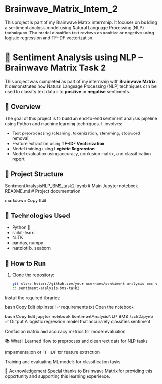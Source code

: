# Brainwave_Matrix_Intern_2
This project is part of my Brainwave Matrix internship. It focuses on building a sentiment analysis model using Natural Language Processing (NLP) techniques. The model classifies text reviews as positive or negative using logistic regression and TF-IDF vectorization.
# 🧠 Sentiment Analysis using NLP – Brainwave Matrix Task 2

This project was completed as part of my internship with **Brainwave Matrix**. It demonstrates how Natural Language Processing (NLP) techniques can be used to classify text data into **positive** or **negative** sentiments.

## 📌 Overview

The goal of this project is to build an end-to-end sentiment analysis pipeline using Python and machine learning techniques. It involves:

- Text preprocessing (cleaning, tokenization, stemming, stopword removal)
- Feature extraction using **TF-IDF Vectorization**
- Model training using **Logistic Regression**
- Model evaluation using accuracy, confusion matrix, and classification report

## 📁 Project Structure

SentimentAnalysisNLP_BMS_task2.ipynb # Main Jupyter notebook
README.md # Project documentation

markdown
Copy
Edit

## 🔧 Technologies Used

- Python 🐍
- scikit-learn
- NLTK
- pandas, numpy
- matplotlib, seaborn

## 🚀 How to Run

1. Clone the repository:
   ```bash
   git clone https://github.com/your-username/sentiment-analysis-bms-task2.git
   cd sentiment-analysis-bms-task2
Install the required libraries:

bash
Copy
Edit
pip install -r requirements.txt
Open the notebook:

bash
Copy
Edit
jupyter notebook SentimentAnalysisNLP_BMS_task2.ipynb
✅ Output
A logistic regression model that accurately classifies sentiment

Confusion matrix and accuracy metrics for model evaluation

📚 What I Learned
How to preprocess and clean text data for NLP tasks

Implementation of TF-IDF for feature extraction

Training and evaluating ML models for classification tasks

📌 Acknowledgement
Special thanks to Brainwave Matrix for providing this opportunity and supporting this learning experience.
